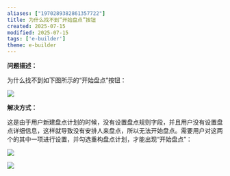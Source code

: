 ```yaml
---
aliases: ["1970289382861357722"]
title: 为什么找不到“开始盘点”按钮
created: 2025-07-15
modified: 2025-07-15
tags: ['e-builder']
theme: e-builder
---
```


**问题描述：**

为什么找不到如下图所示的“开始盘点”按钮：

![](01e9e284650ca180f02a515cf5a0dcc6.jpg)

**解决方式：**

这是由于用户新建盘点计划的时候，没有设置盘点规则字段，并且用户没有设置盘点详细信息，这样就导致没有安排人来盘点，所以无法开始盘点。需要用户对这两个的其中一项进行设置，并勾选重构盘点计划，才能出现“开始盘点”：

![](f901fed9fe4ae3624cfce9312d618be4.jpg)

![](2e58460256f33785e7cbccfd387d17d6.jpg)